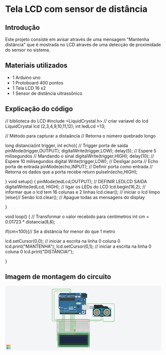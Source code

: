 # Tela LCD com sensor de distância

## Introdução
  Este projeto consiste em avisar através de uma mensagem "Mantenha distância" que é mostrada no LCD através de uma detecção de proximidade do sensor no sistema. 

## Materiais utilizados
- 1 Arduino uno
- 1 Protoboard 400 pontos
- 1 Tela LCD 16 x2
- 1 Sensor de distância ultrassônico

## Explicação do código

// biblioteca do LCD
#include <LiquidCrystal.h> 
// criar variavel do lcd
LiquidCrystal lcd (2,3,4,9,10,11,12);
int ledLcd =13;

// Método para capturar a distaância
// Retorna o número quebrado longo

long distancia(int trigger, int echo){
  // Trigger porta de saída
  pinMode(trigger,OUTPUT);
  digitalWrite(trigger,LOW);
  delay(5); // Espere 5 milisegundos
  // Mandando o sinal
  digitalWrite(trigger,HIGH);
  delay(10); // Espere 10 milisegundos
  digital Write(trigger,LOW); // Desligar porta 
  // Echo porta de entrada
  pinMode(echo,INPUT); // Definir porta como entrada
  // Retorna os dados que a porta recebe
  return pulseIn(echo,HIGH);
  
}
void setup()
{
  pinMode(ledLcd,OUTPUT); // DEFINIR LEDLCD SAIDA
  digitalWrite(ledLcd, HIGH); // ligar os LEDs do LCD
  lcd.begin(16,2); // informar que o lcd tem 16 colunas e 2 linhas
  lcd.clear(); // iniciar o lcd limpo
}else{// Senão
  lcd.clear(); // Apague todas as mensagens do display

}

void loop()
{
  // Transformar o valor recebido para centímetros
  int cm = 0.01723 * distancia(8,8);
  
  if(cm<100){// Se a distância for menor do que 1 metro
    
  lcd.setCursor(0,0); // iniciar a escrita na linha 0 coluna 0
  lcd.print("MANTENHA");
  lcd.setCursor(0,1); // iniciar a escrita na linha 0 coluna 0
  lcd.print("DISTÂNCIA!");
  
}

## Imagem de montagem do circuito

![|Tela LCD com sensor de distancia](tela_LCD_com_sensor_de_distancia.png)
